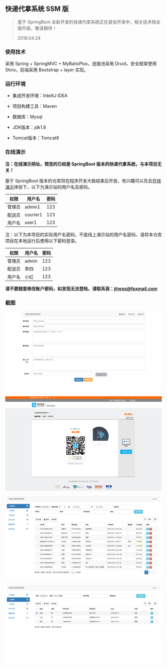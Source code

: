 ## 快递代拿系统 SSM 版

>基于 SpringBoot 全新开发的快递代拿系统正在紧张开发中，相关技术栈全面升级，敬请期待！
>
>2019.04.24

### 使用技术

采用 Spring + SpringMVC + MyBatisPlus，连接池采用 Druid，安全框架使用 Shiro，前端采用 Bootstrap + layer 实现。

### 运行环境

- 集成开发环境：IntelliJ IDEA

- 项目构建工具：Maven

- 数据库：Mysql

- JDK版本：jdk1.8

- Tomcat版本：Tomcat8

### 在线演示

**注：在线演示网址，预览的已经是 SpringBoot 版本的快递代拿系统，与本项目无关！**

基于 SpringBoot 版本的仓库将在程序开发大致结束后开放，有兴趣可以先去[在线演示](https://express.jitwxs.cn)体验下，以下为演示站的用户名及密码。

| 权限   | 用户名 | 密码 |
| ------ | ------ | :--- |
| 管理员 | admin1  | 123  |
| 配送员 | courier1| 123  |
| 用户名 | user1   | 123  |

注：以下为本项目的实际用户名密码，不是线上演示站的用户名密码，请将本仓库项目在本地运行后使用以下密码登录。

| 权限   | 用户名 | 密码 |
| ------ | ------ | :--- |
| 管理员 | admin  | 123  |
| 配送员 | 李四   | 123  |
| 用户名 | 小红   | 123  |

**请不要随意修改账户密码，如发现无法登陆，请联系我：jitwxs@foxmail.com**

### 截图

![](./screenshot/index.png)

![](./screenshot/alipay.png)

![](./screenshot/order.png)

![](./screenshot/person.png)
